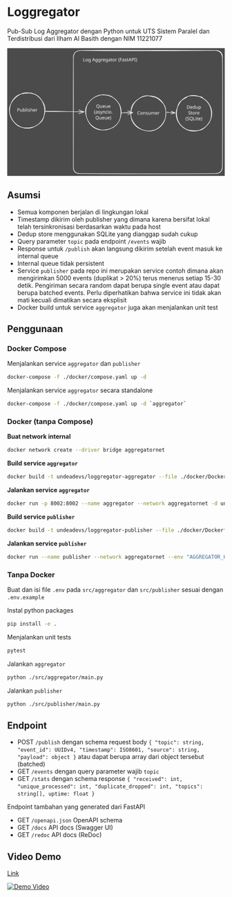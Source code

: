 # Loggregator

Pub-Sub Log Aggregator dengan Python untuk UTS Sistem Paralel dan Terdistribusi dari Ilham Al Basith dengan NIM 11221077

![Diagram Arsitektur](architecture.svg)

## Asumsi

- Semua komponen berjalan di lingkungan lokal
- Timestamp dikirim oleh publisher yang dimana karena bersifat lokal telah tersinkronisasi berdasarkan waktu pada host
- Dedup store menggunakan SQLite yang dianggap sudah cukup
- Query parameter `topic` pada endpoint `/events` wajib
- Response untuk `/publish` akan langsung dikirim setelah event masuk ke internal queue
- Internal queue tidak persistent
- Service `publisher` pada repo ini merupakan service contoh dimana akan mengirimkan 5000 events (duplikat > 20%) terus menerus setiap 15-30 detik. Pengiriman secara random dapat berupa single event atau dapat berupa batched events. Perlu diperhatikan bahwa service ini tidak akan mati kecuali dimatikan secara eksplisit
- Docker build untuk service `aggregator` juga akan menjalankan unit test

## Penggunaan

### Docker Compose

Menjalankan service `aggregator` dan `publisher`


```bash
docker-compose -f ./docker/compose.yaml up -d
```

Menjalankan service `aggregator` secara standalone


```bash
docker-compose -f ./docker/compose.yaml up -d `aggregator`
```

### Docker (tanpa Compose)

**Buat network internal**

```bash
docker network create --driver bridge aggregatornet
```

**Build service `aggregator`**

```bash
docker build -t undeadevs/loggregator-aggregator --file ./docker/Dockerfile.aggregator .
```

**Jalankan service `aggregator`**

```bash
docker run -p 8002:8002 --name aggregator --network aggregatornet -d undeadevs/loggregator-aggregator
```

**Build service `publisher`**

```bash
docker build -t undeadevs/loggregator-publisher --file ./docker/Dockerfile.publisher .
```

**Jalankan service `publisher`**


```bash
docker run --name publisher --network aggregatornet --env "AGGREGATOR_HOST=aggregator" -d undeadevs/loggregator-publisher
```

### Tanpa Docker

Buat dan isi file `.env` pada `src/aggregator` dan `src/publisher` sesuai dengan `.env.example`

Instal python packages

```bash
pip install -e .
```

Menjalankan unit tests

```bash
pytest
```

Jalankan `aggregator`

```bash
python ./src/aggregator/main.py
```

Jalankan `publisher`

```bash
python ./src/publisher/main.py
```

## Endpoint

- POST `/publish` dengan schema request body `{ "topic": string, "event_id": UUIDv4, "timestamp": ISO8601, "source": string, "payload": object }` atau dapat berupa array dari object tersebut (batched)
- GET `/events` dengan query parameter wajib `topic`
- GET `/stats` dengan schema response `{ "received": int, "unique_processed": int, "duplicate_dropped": int, "topics": string[], uptime: float }`

Endpoint tambahan yang generated dari FastAPI

- GET `/openapi.json` OpenAPI schema
- GET `/docs` API docs (Swagger UI)
- GET `/redoc` API docs (ReDoc)

## Video Demo

[Link](https://youtu.be/u7jfe8qnZZ0)

[![Demo Video](https://img.youtube.com/vi/u7jfe8qnZZ0/0.jpg)](https://youtu.be/u7jfe8qnZZ0)
